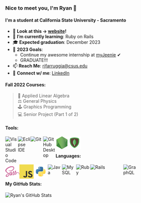 ### Nice to meet you, I'm Ryan 👋

[1]: http://rjfar.com
[2]: https://www.linkedin.com/in/rjfar99/
[3]: https://myjeenie.com
[4]: https://www.caiso.com/Pages/default.aspx

#### I'm a student at California State University - Sacramento
- 🎉 **Look at this -> [website][1]!**<br>
- 🌱 **I’m currently learning**: Ruby on Rails<br>
- 🎓 **Expected graduation**: December 2023<br>
- 🥅 **2023 Goals**:
  - Continue my awesome internship at [myJeenie][3] ✔<br>
  - GRADUATE!!!
- 📫 **Reach Me**: rjfarruggia@csus.edu<br>
- 🔗 **Connect w/ me**: [LinkedIn][2]<br>

#### Fall 2022 Courses:
> 🧠 Applied Linear Algebra<br>
> ⚖ General Physics<br>
> 🕹 Graphics Programming<br>
> 💻 Senior Project (Part 1 of 2)<br>

#### Tools:

<img align="left" alt="Visual Studio Code" width="40px" src="https://upload.wikimedia.org/wikipedia/commons/thumb/9/9a/Visual_Studio_Code_1.35_icon.svg/2048px-Visual_Studio_Code_1.35_icon.svg.png" />
<img align="left" alt="Eclipse IDE" width="40px" src="https://cdn.freebiesupply.com/logos/large/2x/eclipse-11-logo-png-transparent.png" />
<img align="left" alt="Git" width="40px" src="https://git-scm.com/images/logos/downloads/Git-Icon-1788C.png" />
<img align="left" alt="GitHub Desktop" width="40px" src="https://upload.wikimedia.org/wikipedia/commons/thumb/a/ae/Github-desktop-logo-symbol.svg/1024px-Github-desktop-logo-symbol.svg.png" />
<img align="left" alt="Node.js" width="40px" src="https://raw.githubusercontent.com/github/explore/80688e429a7d4ef2fca1e82350fe8e3517d3494d/topics/nodejs/nodejs.png" />
<img align="left" alt="MongoDB" width="40px" src="https://github.com/Aomary81/loud-backspace.github.io/blob/main/readme_assets/icons/mongodbicon.png" />
<br />
<br />

#### Languages:

<img align="left" alt="Sass" width="45px" src="https://raw.githubusercontent.com/github/explore/80688e429a7d4ef2fca1e82350fe8e3517d3494d/topics/sass/sass.png" />
<img align="left" alt="JavaScript" width="45px" src="https://raw.githubusercontent.com/github/explore/80688e429a7d4ef2fca1e82350fe8e3517d3494d/topics/javascript/javascript.png" />
<img align="left" alt="Python" width="45px" src="https://raw.githubusercontent.com/github/explore/80688e429a7d4ef2fca1e82350fe8e3517d3494d/topics/python/python.png" />
<img align="left" alt="Java" width="45px" src="https://plumbr.io/app/uploads/2019/06/java.png" />
<img align="left" alt="MySQL" width="45px" src="https://www.freepnglogos.com/uploads/logo-mysql-png/logo-mysql-mysql-logo-png-images-are-download-crazypng-21.png" />
<img align="left" alt="Ruby" width="45px" src="https://www.logolynx.com/images/logolynx/85/85e74fd4ec731ee889a1812c10a196fa.png" />
<img align="left" alt="Rails" width="105px" src="https://upload.wikimedia.org/wikipedia/commons/thumb/6/62/Ruby_On_Rails_Logo.svg/2560px-Ruby_On_Rails_Logo.svg.png" />
<img align="left" alt="GraphQL" width="45px" src="https://upload.wikimedia.org/wikipedia/commons/thumb/1/17/GraphQL_Logo.svg/2048px-GraphQL_Logo.svg.png" />


<br />
<br />

#### My GitHub Stats:

![Ryan's GitHub Stats](https://github-readme-stats.vercel.app/api?username=ryan-farruggia&theme=dark&show_icons=true)
